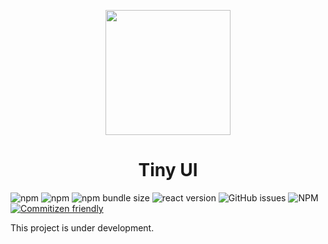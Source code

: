 <p align="center">
  <a href="http://tiny-ui.org">
    <img width="200" src="https://github.com/wangdicoder/tiny-ui/blob/master/site/src/assets/logo/logo.svg">
  </a>
</p>

<h1 align="center">Tiny UI</h1>

![npm](https://img.shields.io/npm/v/tiny-ui.svg)
![npm](https://img.shields.io/npm/dw/tiny-ui.svg)
![npm bundle size](https://img.shields.io/bundlephobia/minzip/tiny-ui.svg)
![react version](https://img.shields.io/static/v1?label=react&message=%3E=16.8&color=61dafb)
![GitHub issues](https://img.shields.io/github/issues/wangdicoder/tiny-ui-react.svg)
![NPM](https://img.shields.io/npm/l/tiny-ui.svg)
[![Commitizen friendly](https://img.shields.io/badge/commitizen-friendly-brightgreen.svg)](http://commitizen.github.io/cz-cli/)

This project is under development.
